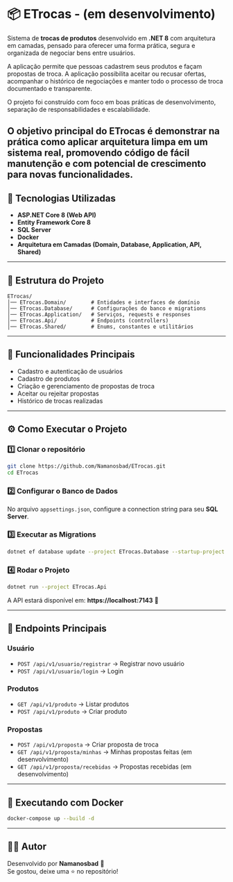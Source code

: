 # 📦 ETrocas - (em desenvolvimento)

Sistema de **trocas de produtos** desenvolvido em **.NET 8** com
arquitetura em camadas, pensado para oferecer uma forma prática, segura e organizada de negociar bens entre usuários.

A aplicação permite que pessoas cadastrem seus produtos e façam propostas de troca. A aplicação possibilita aceitar ou recusar ofertas, acompanhar o histórico de negociações e manter todo o processo de troca documentado e transparente.

O projeto foi construído com foco em boas práticas de desenvolvimento, separação de responsabilidades e escalabilidade.

O objetivo principal do ETrocas é demonstrar na prática como aplicar arquitetura limpa em um sistema real, promovendo código de fácil manutenção e com potencial de crescimento para novas funcionalidades.
------------------------------------------------------------------------

## 🚀 Tecnologias Utilizadas

-   **ASP.NET Core 8 (Web API)**
-   **Entity Framework Core 8**
-   **SQL Server**
-   **Docker**
-   **Arquitetura em Camadas (Domain, Database, Application, API,
    Shared)**

------------------------------------------------------------------------

## 📂 Estrutura do Projeto

    ETrocas/
    │── ETrocas.Domain/        # Entidades e interfaces de domínio
    │── ETrocas.Database/      # Configurações do banco e migrations
    │── ETrocas.Application/   # Serviços, requests e responses
    │── ETrocas.Api/           # Endpoints (controllers)
    │── ETrocas.Shared/        # Enums, constantes e utilitários

------------------------------------------------------------------------

## 🔑 Funcionalidades Principais

-   Cadastro e autenticação de usuários
-   Cadastro de produtos
-   Criação e gerenciamento de propostas de troca
-   Aceitar ou rejeitar propostas
-   Histórico de trocas realizadas

------------------------------------------------------------------------

## ⚙️ Como Executar o Projeto

### 1️⃣ Clonar o repositório

``` bash
git clone https://github.com/Namanosbad/ETrocas.git
cd ETrocas
```

### 2️⃣ Configurar o Banco de Dados

No arquivo `appsettings.json`, configure a connection string para seu
**SQL Server**.

### 3️⃣ Executar as Migrations

``` bash
dotnet ef database update --project ETrocas.Database --startup-project ETrocas.Api
```

### 4️⃣ Rodar o Projeto

``` bash
dotnet run --project ETrocas.Api
```

A API estará disponível em: **https://localhost:7143** 🚀

------------------------------------------------------------------------

## 📌 Endpoints Principais

### Usuário

-   `POST /api/v1/usuario/registrar` → Registrar novo usuário
-   `POST /api/v1/usuario/login` → Login

### Produtos

-   `GET /api/v1/produto` → Listar produtos
-   `POST /api/v1/produto` → Criar produto

### Propostas

-   `POST /api/v1/proposta` → Criar proposta de troca
-   `GET /api/v1/proposta/minhas` → Minhas propostas feitas (em desenvolvimento)
-   `GET /api/v1/proposta/recebidas` → Propostas recebidas (em desenvolvimento)

------------------------------------------------------------------------

## 🐳 Executando com Docker

``` bash
docker-compose up --build -d
```

------------------------------------------------------------------------

## 👨‍💻 Autor

Desenvolvido por **Namanosbad** 👋\
Se gostou, deixe uma ⭐ no repositório!
